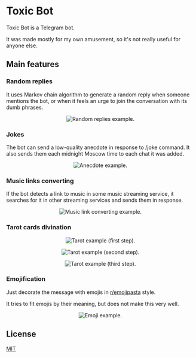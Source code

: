 # Toxic Bot

Toxic Bot is a Telegram bot.

It was made mostly for my own amusement, so it's not really useful
for anyone else.


## Main features

### Random replies

It uses Markov chain algorithm to generate a random reply when someone 
mentions the bot, or when it feels an urge to join the conversation with
its dumb phrases.

<p align="center"><img alt="Random replies example." src="./docs/img/chain.png" /></p>


### Jokes

The bot can send a low-quality anecdote in response to /joke command.
It also sends them each midnight Moscow time to each chat it was added.

<p align="center"><img alt="Anecdote example." src="./docs/img/anecdote.png" /></p>


### Music links converting

If the bot detects a link to music in some music streaming service, it searches
for it in other streaming services and sends them in response.

<p align="center"><img alt="Music link converting example." src="./docs/img/streaming.png" /></p>


### Tarot cards divination

<p align="center"><img alt="Tarot example (first step)." src="./docs/img/taro-1.png" /></p>
<p align="center"><img alt="Tarot example (second step)." src="./docs/img/taro-2.png" /></p>
<p align="center"><img alt="Tarot example (third step)." src="./docs/img/taro-3.png" /></p>


### Emojification

Just decorate the message with emojis in 
[r/emojipasta](https://www.reddit.com/r/emojipasta/) style.

It tries to fit emojis by their meaning, but does not make this very well.

<p align="center"><img alt="Emoji example." src="./docs/img/emoji.png" /></p>


## License

[MIT](https://choosealicense.com/licenses/mit/)
